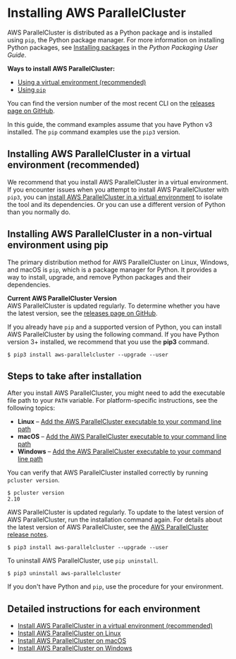 # Installing AWS ParallelCluster<a name="install"></a>

AWS ParallelCluster is distributed as a Python package and is installed using `pip`, the Python package manager\. For more information on installing Python packages, see [Installing packages](https://packaging.python.org/tutorials/installing-packages/) in the *Python Packaging User Guide*\.

**Ways to install AWS ParallelCluster:**
+ [Using a virtual environment \(recommended\)](#install-tool-venv)
+ [Using `pip`](#install-tool-pip)

You can find the version number of the most recent CLI on the [releases page on GitHub](https://github.com/aws/aws-parallelcluster/releases)\.

In this guide, the command examples assume that you have Python v3 installed\. The `pip` command examples use the `pip3` version\.

## Installing AWS ParallelCluster in a virtual environment \(recommended\)<a name="install-tool-venv"></a>

We recommend that you install AWS ParallelCluster in a virtual environment\. If you encounter issues when you attempt to install AWS ParallelCluster with `pip3`, you can [install AWS ParallelCluster in a virtual environment](install-virtualenv.md) to isolate the tool and its dependencies\. Or you can use a different version of Python than you normally do\.

## Installing AWS ParallelCluster in a non\-virtual environment using pip<a name="install-tool-pip"></a>

The primary distribution method for AWS ParallelCluster on Linux, Windows, and macOS is `pip`, which is a package manager for Python\. It provides a way to install, upgrade, and remove Python packages and their dependencies\.

**Current AWS ParallelCluster Version**  
AWS ParallelCluster is updated regularly\. To determine whether you have the latest version, see the [releases page on GitHub](https://github.com/aws/aws-parallelcluster/releases)\.

If you already have `pip` and a supported version of Python, you can install AWS ParallelCluster by using the following command\. If you have Python version 3\+ installed, we recommend that you use the **pip3** command\.

```
$ pip3 install aws-parallelcluster --upgrade --user
```

## Steps to take after installation<a name="install-post"></a>

After you install AWS ParallelCluster, you might need to add the executable file path to your `PATH` variable\. For platform\-specific instructions, see the following topics:
+ **Linux** – [Add the AWS ParallelCluster executable to your command line path](install-linux.md#install-linux-path)
+ **macOS** – [Add the AWS ParallelCluster executable to your command line path](install-macos.md#install-macos-path)
+ **Windows** – [Add the AWS ParallelCluster executable to your command line path](install-windows.md#install-windows-path)

You can verify that AWS ParallelCluster installed correctly by running `pcluster version`\.

```
$ pcluster version
2.10
```

AWS ParallelCluster is updated regularly\. To update to the latest version of AWS ParallelCluster, run the installation command again\. For details about the latest version of AWS ParallelCluster, see the [AWS ParallelCluster release notes](https://github.com/aws/aws-parallelcluster/blob/v2.10/CHANGELOG.rst)\.

```
$ pip3 install aws-parallelcluster --upgrade --user
```

To uninstall AWS ParallelCluster, use `pip uninstall`\.

```
$ pip3 uninstall aws-parallelcluster
```

If you don't have Python and `pip`, use the procedure for your environment\.

## Detailed instructions for each environment<a name="install-sections"></a>
+ [Install AWS ParallelCluster in a virtual environment \(recommended\)](install-virtualenv.md)
+ [Install AWS ParallelCluster on Linux](install-linux.md)
+ [Install AWS ParallelCluster on macOS](install-macos.md)
+ [Install AWS ParallelCluster on Windows](install-windows.md)